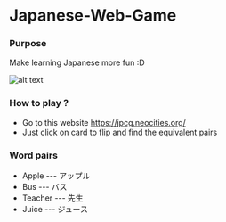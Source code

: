 # Japanese-Web-Game
### Purpose
Make learning Japanese more fun :D 

![alt text](https://media.giphy.com/media/ufszmdQvbMNH2/giphy.gif)
### How to play ?
- Go to this website https://jpcg.neocities.org/
- Just click on card to flip and find the equivalent pairs
### Word pairs
- Apple --- アップル
- Bus --- バス
- Teacher --- 先生
- Juice --- ジュース
